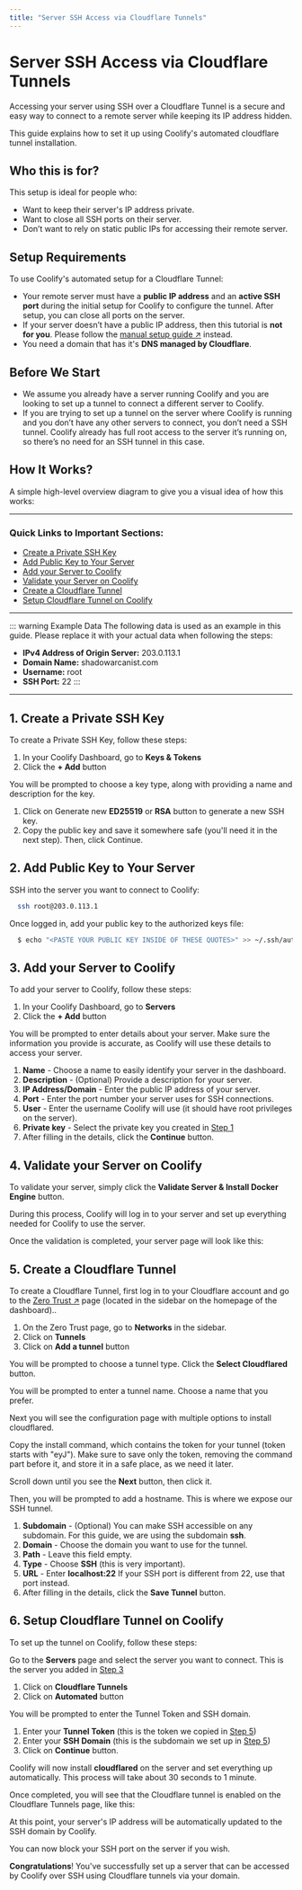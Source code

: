 ```yaml
---
title: "Server SSH Access via Cloudflare Tunnels"
---
```


# Server SSH Access via Cloudflare Tunnels
Accessing your server using SSH over a Cloudflare Tunnel is a secure and easy way to connect to a remote server while keeping its IP address hidden. 

This guide explains how to set it up using Coolify's automated cloudflare tunnel installation.


## Who this is for?
This setup is ideal for people who:

- Want to keep their server's IP address private.
- Want to close all SSH ports on their server.
- Don’t want to rely on static public IPs for accessing their remote server.


## Setup Requirements
To use Coolify's automated setup for a Cloudflare Tunnel:

- Your remote server must have a **public IP address** and an **active SSH port** during the initial setup for Coolify to configure the tunnel. After setup, you can close all ports on the server.
- If your server doesn’t have a public IP address, then this tutorial is **not for you**. Please follow the [manual setup guide ↗](/knowledge-base/cloudflare/tunnels/manual-setup) instead.
- You need a domain that has it's **DNS managed by Cloudflare**.


## Before We Start
- We assume you already have a server running Coolify and you are looking to set up a tunnel to connect a different server to Coolify.
- If you are trying to set up a tunnel on the server where Coolify is running and you don’t have any other servers to connect, you don’t need a SSH tunnel. Coolify already has full root access to the server it’s running on, so there’s no need for an SSH tunnel in this case.


## How It Works?
A simple high-level overview diagram to give you a visual idea of how this works:

<ZoomableImage src="/docs/images/knowledge-base/cf-tunnel/server-ssh/high-level-diagram.webp" />

---

### Quick Links to Important Sections:
- [Create a Private SSH Key](#_1-create-a-private-ssh-key)
- [Add Public Key to Your Server](#_2-add-public-key-to-your-server)
- [Add your Server to Coolify](#_3-add-your-server-to-coolify)
- [Validate your Server on Coolify](#_4-validate-your-server-on-coolify)
- [Create a Cloudflare Tunnel](#_5-create-a-cloudflare-tunnel)
- [Setup Cloudflare Tunnel on Coolify](#_6-setup-cloudflare-tunnel-on-coolify)

---

::: warning Example Data
  The following data is used as an example in this guide. Please replace it with your actual data when following the steps:
  
  - **IPv4 Address of Origin Server:** 203.0.113.1
  - **Domain Name:** shadowarcanist.com
  - **Username:** root
  - **SSH Port:** 22
:::

---

## 1. Create a Private SSH Key
To create a Private SSH Key, follow these steps:

<ZoomableImage src="/docs/images/knowledge-base/cf-tunnel/server-ssh/1.webp" />

1. In your Coolify Dashboard, go to **Keys & Tokens**
2. Click the **+ Add** button

You will be prompted to choose a key type, along with providing a name and description for the key.

<ZoomableImage src="/docs/images/knowledge-base/cf-tunnel/server-ssh/2.webp" />

1. Click on Generate new **ED25519** or **RSA** button to generate a new SSH key. 
2. Copy the public key and save it somewhere safe (you'll need it in the next step). Then, click Continue.


## 2. Add Public Key to Your Server
SSH into the server you want to connect to Coolify:
```sh
  ssh root@203.0.113.1
```

Once logged in, add your public key to the authorized keys file:
```sh
  $ echo "<PASTE YOUR PUBLIC KEY INSIDE OF THESE QUOTES>" >> ~/.ssh/authorized_keys
```


## 3. Add your Server to Coolify
To add your server to Coolify, follow these steps:

<ZoomableImage src="/docs/images/knowledge-base/cf-tunnel/server-ssh/3.webp" />

1. In your Coolify Dashboard, go to **Servers**
2. Click the **+ Add** button

You will be prompted to enter details about your server. Make sure the information you provide is accurate, as Coolify will use these details to access your server.

<ZoomableImage src="/docs/images/knowledge-base/cf-tunnel/server-ssh/4.webp" />

1. **Name** - Choose a name to easily identify your server in the dashboard.
2. **Description** - (Optional) Provide a description for your server.
3. **IP Address/Domain** - Enter the public IP address of your server.
4. **Port** - Enter the port number your server uses for SSH connections.
5. **User** - Enter the username Coolify will use (it should have root privileges on the server).
6. **Private key** - Select the private key you created in [Step 1](#_1-create-a-private-ssh-key)
7. After filling in the details, click the **Continue** button.


## 4. Validate your Server on Coolify
To validate your server, simply click the **Validate Server & Install Docker Engine** button.

<ZoomableImage src="/docs/images/knowledge-base/cf-tunnel/server-ssh/5.webp" />

During this process, Coolify will log in to your server and set up everything needed for Coolify to use the server.

Once the validation is completed, your server page will look like this:

<ZoomableImage src="/docs/images/knowledge-base/cf-tunnel/server-ssh/6.webp" />


## 5. Create a Cloudflare Tunnel
To create a Cloudflare Tunnel, first log in to your Cloudflare account and go to the [Zero Trust ↗](https://dash.cloudflare.com/sign-up) page (located in the sidebar on the homepage of the dashboard)..

<ZoomableImage src="/docs/images/knowledge-base/cf-tunnel/server-ssh/7.webp" />

1. On the Zero Trust page, go to **Networks** in the sidebar.
2. Click on **Tunnels**
3. Click on **Add a tunnel** button

You will be prompted to choose a tunnel type. Click the **Select Cloudflared** button.

<ZoomableImage src="/docs/images/knowledge-base/cf-tunnel/server-ssh/8.webp" />

You will be prompted to enter a tunnel name. Choose a name that you prefer.

<ZoomableImage src="/docs/images/knowledge-base/cf-tunnel/server-ssh/9.webp" />

Next you will see the configuration page with multiple options to install cloudflared.

<ZoomableImage src="/docs/images/knowledge-base/cf-tunnel/server-ssh/10.webp" />

Copy the install command, which contains the token for your tunnel (token starts with "eyJ"). Make sure to save only the token, removing the command part before it, and store it in a safe place, as we need it later.

<ZoomableImage src="/docs/images/knowledge-base/cf-tunnel/server-ssh/11.webp" />

Scroll down until you see the **Next** button, then click it.

Then, you will be prompted to add a hostname. This is where we expose our SSH tunnel.<ZoomableImage src="/docs/images/knowledge-base/cf-tunnel/server-ssh/12.webp" />

1. **Subdomain** - (Optional) You can make SSH accessible on any subdomain. For this guide, we are using the subdomain **ssh**.
2. **Domain** - Choose the domain you want to use for the tunnel.
3. **Path** - Leave this field empty.
4. **Type** - Choose **SSH** (this is very important).
5. **URL** - Enter **localhost:22** If your SSH port is different from 22, use that port instead.
6. After filling in the details, click the **Save Tunnel** button.


## 6. Setup Cloudflare Tunnel on Coolify
To set up the tunnel on Coolify, follow these steps:

<ZoomableImage src="/docs/images/knowledge-base/cf-tunnel/server-ssh/13.webp" />

Go to the **Servers** page and select the server you want to connect. This is the server you added in [Step 3](#_3-add-your-server-to-coolify)

1. Click on **Cloudflare Tunnels**
2. Click on **Automated** button

You will be prompted to enter the Tunnel Token and SSH domain.

<ZoomableImage src="/docs/images/knowledge-base/cf-tunnel/server-ssh/14.webp" />

1. Enter your **Tunnel Token** (this is the token we copied in [Step 5](#_5-create-a-cloudflare-tunnel))
2. Enter your **SSH Domain** (this is the subdomain we set up in [Step 5](#_5-create-a-cloudflare-tunnel))
3. Click on **Continue** button.

Coolify will now install **cloudflared** on the server and set everything up automatically. This process will take about 30 seconds to 1 minute.

Once completed, you will see that the Cloudflare tunnel is enabled on the Cloudflare Tunnels page, like this:

<ZoomableImage src="/docs/images/knowledge-base/cf-tunnel/server-ssh/15.webp" />

At this point, your server's IP address will be automatically updated to the SSH domain by Coolify.

<ZoomableImage src="/docs/images/knowledge-base/cf-tunnel/server-ssh/16.webp" />

You can now block your SSH port on the server if you wish.

**Congratulations**! You've successfully set up a server that can be accessed by Coolify over SSH using Cloudflare tunnels via your domain.